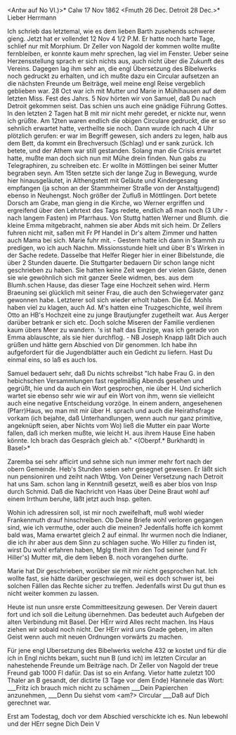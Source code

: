 <Antw auf No VI.)>* Calw 17 Nov 1862
 <Fmuth 26 Dec. Detroit 28 Dec.>*
Lieber Herrmann

Ich schrieb das letztemal, wie es dem lieben Barth zusehends schwerer gieng. Jetzt hat er vollendet 12 Nov 4 1/2 P.M. Er hatte noch harte Tage, schlief nur mit Morphium. Dr Zeller von Nagold der kommen wollte mußte fernbleiben, er konnte kaum mehr sprechen, lag viel im Fenster. Ueber seine Herzensstellung sprach er sich nichts aus, auch nicht über die Zukunft des Vereins. Dagegen lag ihm sehr an, die engl Übersetzung des Bibelwerks noch gedruckt zu erhalten, und ich mußte dazu ein Circular aufsetzen an die nächsten Freunde um Beiträge, weil meine engl Reise vergeblich geblieben war. 28 Oct war ich mit Mutter und Marie in Mühlhausen auf dem letzten Miss. Fest des Jahrs. 5 Nov hörten wir von Samuel, daß Du nach Detroit gekommen seist. Das schien uns auch eine gnädige Führung Gottes. In den letzten 2 Tagen hat B mit mir nicht mehr geredet, er nickte nur, wenn ich grüßte. Am 12ten waren endlich die obigen Circulare gedruckt, die er so sehnlich erwartet hatte, vertheilte sie noch. Dann wurde ich nach 4 Uhr plötzlich gerufen: er war im Begriff gewesen, sich anders zu legen, halb aus dem Bett, da kommt ein Brechversuch (Schlag) und er sank zurück. Ich betete, und der Athem war still gestanden. Solang man die Crisis erwartet hatte, mußte man doch sich nun mit Mühe drein finden. Nun gabs zu Telegraphiren, zu schreiben etc. Er wollte in Möttlingen bei seiner Mutter begraben seyn. Am 15ten setzte sich der lange Zug in Bewegung, wurde hier hinausgeläutet, in Althengstett mit Geläute und Kindergesang empfangen (ja schon an der Stammheimer Straße von der Anstaltjugend) ebenso in Neuhengst. Noch größer der Zufluß in Möttlingen. Dort betete Dorsch am Grabe, man gieng in die Kirche, wo Werner ergriffen und ergreifend über den Lehrtext des Tags redete, endlich aß man noch (3 Uhr - nach langem Fasten) im Pfarrhaus. Von Stuttg hatten Werner und Blumh. die kleine Emma mitgebracht, nahmen sie aber Abds mit sich heim. Dr Zellers fuhren nicht mit, saßen mit Fr Pf Handel in Dr's altem Zimmer und hatten auch Mama bei sich. Marie fuhr mit. - Gestern hatte ich dann in Stammh zu predigen, wo ich auch Nachm. Missionsstunde hielt und über B's Wirken in der Sache redete. Dasselbe that Helfer Rieger hier in einer Bibelstunde, die über 2 Stunden dauerte. 
Die Stuttgarter bedauern Dir schon lange nicht geschrieben zu haben. Sie hatten keine Zeit wegen der vielen Gäste, denen sie wie gewöhnlich sich mit ganzer Seele widmen, bes. aus dem Blumh.schen Hause, das dieser Tage eine Hochzeit sehen wird. Herm Braeuning sei glücklich mit seiner Frau, die auch den Schwiegervater ganz gewonnen habe. Letzterer soll sich wieder erholt haben. Die Ed. Mohls haben viel zu klagen, auch Ad. M's hatten eine Truzgeschichte, weil ihrem Otto an HB's Hochzeit eine zu junge Brautjungfer zugetheilt war. Aus Aerger darüber betrank er sich etc. Doch solche Miseren der Familie verdienen kaum übers Meer zu wandern. 's ist halt das Einzige, was ich gerade von Emma ablauschte, als sie hier durchflog. - NB Joseph Knapp läßt Dich auch grüßen und hätte gern Abschied von Dir genommen. Ich habe ihn aufgefordert für die Jugendblätter auch ein Gedicht zu liefern. Hast Du einmal eins, so laß es auch los.

Samuel bedauert sehr, daß Du nichts schreibst "Ich habe Frau G. in den hebichschen Versammlungen fast regelmäßig Abends gesehen und gegrüßt, hie und da auch ein Wort gesprochen, nie über H. Und sicherlich wartet sie ebenso sehr wie wir auf ein Wort von ihm, wenn sie vielleicht auch eine negative Entscheidung vorzöge. In einem andern, angesehenen (Pfarr)Haus, wo man mit mir über H. sprach und auch die Heirathsfrage vorkam (ich bejahte, daß Unterhandlungen, wenn auch nur ganz primitive, angeknüpft seien, aber Nichts vom Wo) ließ die Mutter ein paar Worte fallen, daß ich merken mußte, wie leicht H. aus ihrem Hause Eine haben könnte. Ich brach das Gespräch gleich ab." <(Oberpf.* Burkhardt) in Basel>*

Zaremba sei sehr afficirt und sehne sich nun immer mehr fort nach der obern Gemeinde. Heb's Stunden seien sehr gesegnet gewesen. Er läßt sich nun pensioniren und zeiht nach Wtbg. Von Deiner Versetzung nach Detroit hat uns Sam. schon lang in Kenntniß gesetzt, weiß es aber blos von Insp durch Schmid. Daß die Nachricht von Haas über Deine Braut wohl auf einem Irrthum beruhe, läßt jetzt auch Insp. gelten.

Wohin ich adressiren soll, ist mir noch zweifelhaft, muß wohl wieder Frankenmuth drauf hinschreiben. Ob Deine Briefe wohl verloren gegangen sind, wie ich vermuthe, oder auch die meinen? Jedenfalls hoffe ich kommt bald was, Mama erwartet gleich 2 auf einmal. Ihr wurmen noch die Indianer, die ich ihr aber aus dem Sinn zu schlagen suche. Wo Hiller zu finden ist, wirst Du wohl erfahren haben, Mglg theilt ihm den Tod seiner (und Fr Hiller's) Mutter mit, die dem lieben B. noch vorangehen durfte.

Marie hat Dir geschrieben, worüber sie mit mir nicht gesprochen hat. Ich wollte fast, sie hätte darüber geschwiegen, weil es doch schwer ist, bei solchen Fällen das Rechte sicher zu treffen. Jedenfalls wirst Du gut thun es nicht weiter kommen zu lassen.

Heute ist nun unsre erste Committeesitzung gewesen. Der Verein dauert fort und ich soll die Leitung übernehmen. Das bedeutet auch Aufgeben der alten Verbindung mit Basel. Der HErr wird Alles recht machen. Ins Haus ziehen wir sobald noch nicht. Der HErr wird uns Gnade geben, im alten Geist wenn auch mit neuen Ordnungen vorwärts zu machen.

Für jene engl Ubersetzung des Bibelwerks welche 432 œ kostet und für die ich in Engl nichts bekam, sucht nun B (und ich) im letzten Circular an nahestehende Freunde um Beiträge nach. Dr Zeller von Nagold der treue Freund gab 1000 Fl dafür. Das ist so ein Anfang. Vietor hatte zuletzt 100 Thaler an B gesandt, der dictirte (3 Tage vor dem Ende) Hannele das Wort: ___Fritz ich brauch mich nicht zu schämen
___Dein Papierchen anzunehmen,
___Denn Du siehst vom <am?> Circular
___Daß auf Dich gerechnet war.

Erst am Todestag, doch vor dem Abschied verschickte ich es. Nun lebewohl und der HErr segne Dich
 Dein V

